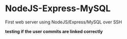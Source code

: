 # NodeJS-Express-MySQL
First web server using NodeJS/Express/MySQL over SSH

__testing if the user commits are linked correctly__
